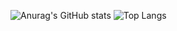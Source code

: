![Anurag's GitHub stats](https://github-readme-stats.vercel.app/api?username=alvarofernand0&show_icons=true&theme=chartreuse-dark)
![Top Langs](https://github-readme-stats.vercel.app/api/top-langs/?username=alvarofernand0&theme=chartreuse-dark)

